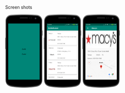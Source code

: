 Screen shots


<p float="left">
   <img src="screen_shots\1_splash_screen.png" width="120" />
   <img src="screen_shots\2_store_list.png" width="120" />
   <img src="screen_shots\3_store_details.png" width="120" />
</p>
